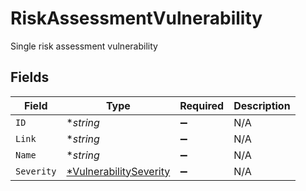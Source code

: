 # RiskAssessmentVulnerability

Single risk assessment vulnerability


## Fields

| Field                                                                  | Type                                                                   | Required                                                               | Description                                                            |
| ---------------------------------------------------------------------- | ---------------------------------------------------------------------- | ---------------------------------------------------------------------- | ---------------------------------------------------------------------- |
| `ID`                                                                   | **string*                                                              | :heavy_minus_sign:                                                     | N/A                                                                    |
| `Link`                                                                 | **string*                                                              | :heavy_minus_sign:                                                     | N/A                                                                    |
| `Name`                                                                 | **string*                                                              | :heavy_minus_sign:                                                     | N/A                                                                    |
| `Severity`                                                             | [*VulnerabilitySeverity](../../models/shared/vulnerabilityseverity.md) | :heavy_minus_sign:                                                     | N/A                                                                    |